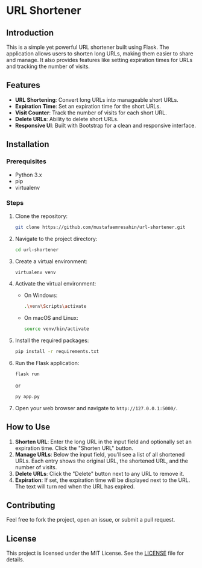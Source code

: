 # URL Shortener

## Introduction

This is a simple yet powerful URL shortener built using Flask. The application allows users to shorten long URLs, making them easier to share and manage. It also provides features like setting expiration times for URLs and tracking the number of visits.

## Features

- **URL Shortening**: Convert long URLs into manageable short URLs.
- **Expiration Time**: Set an expiration time for the short URLs.
- **Visit Counter**: Track the number of visits for each short URL.
- **Delete URLs**: Ability to delete short URLs.
- **Responsive UI**: Built with Bootstrap for a clean and responsive interface.

## Installation

### Prerequisites

- Python 3.x
- pip
- virtualenv

### Steps

1. Clone the repository:

    ```bash
    git clone https://github.com/mustafaemresahin/url-shortener.git
    ```

2. Navigate to the project directory:

    ```bash
    cd url-shortener
    ```

3. Create a virtual environment:

    ```bash
    virtualenv venv
    ```

4. Activate the virtual environment:

    - On Windows:
        ```bash
        .\venv\Scripts\activate
        ```

    - On macOS and Linux:
        ```bash
        source venv/bin/activate
        ```

5. Install the required packages:

    ```bash
    pip install -r requirements.txt
    ```

6. Run the Flask application:

    ```bash
    flask run
    ```
    or
    ```bash
    py app.py
    ```

7. Open your web browser and navigate to `http://127.0.0.1:5000/`.

## How to Use

1. **Shorten URL**: Enter the long URL in the input field and optionally set an expiration time. Click the "Shorten URL" button.
2. **Manage URLs**: Below the input field, you'll see a list of all shortened URLs. Each entry shows the original URL, the shortened URL, and the number of visits.
3. **Delete URLs**: Click the "Delete" button next to any URL to remove it.
4. **Expiration**: If set, the expiration time will be displayed next to the URL. The text will turn red when the URL has expired.

## Contributing

Feel free to fork the project, open an issue, or submit a pull request.

## License

This project is licensed under the MIT License. See the [LICENSE](LICENSE) file for details.
